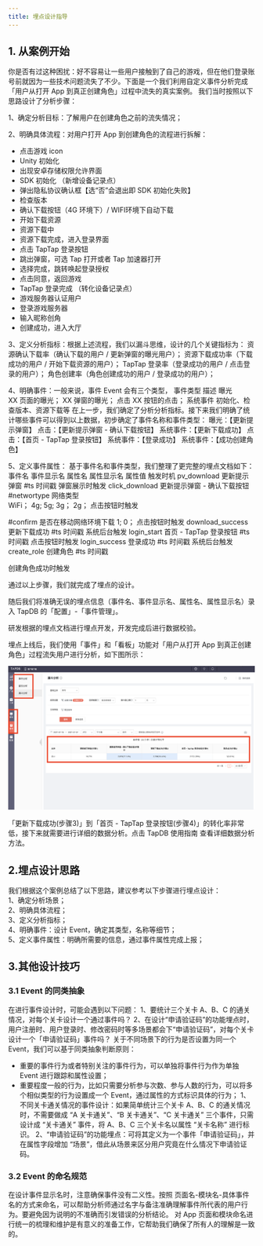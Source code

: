 ```yaml
---
title: 埋点设计指导
---
```




## 1. 从案例开始

你是否有过这种困扰：好不容易让一些用户接触到了自己的游戏，但在他们登录账号前就因为一些技术问题流失了不少。下面是一个我们利用自定义事件分析完成「用户从打开 App 到真正创建角色」过程中流失的真实案例。
我们当时按照以下思路设计了分析步骤：

1、确定分析目标：了解用户在创建角色之前的流失情况；

2、明确具体流程：对用户打开 App 到创建角色的流程进行拆解：
- 点击游戏 icon
- Unity 初始化
- 出现安卓存储权限允许界面
- SDK 初始化 （新增设备记录点）
- 弹出隐私协议确认框【选“否”会退出即 SDK 初始化失败】
- 检查版本
- 确认下载按钮（4G 环境下）/ WIFI环境下自动下载
- 开始下载资源
- 资源下载中
- 资源下载完成，进入登录界面
- 点击 TapTap 登录按钮
- 跳出弹窗，可选 Tap 打开或者 Tap 加速器打开
- 选择完成，跳转唤起登录授权
- 点击同意，返回游戏
- TapTap 登录完成 （转化设备记录点）
- 游戏服务器认证用户
- 登录游戏服务器
- 输入昵称创角
- 创建成功，进入大厅

3、定义分析指标：根据上述流程，我们以漏斗思维，设计的几个关键指标为：
资源确认下载率（确认下载的用户 / 更新弹窗的曝光用户）；
资源下载成功率（下载成功的用户 / 开始下载资源的用户）；
TapTap 登录率（登录成功的用户 / 点击登录的用户）；
角色创建率（角色创建成功的用户 / 登录成功的用户）；

4、明确事件：一般来说，事件 Event 会有三个类型，
事件类型	描述
曝光	
XX 页面的曝光；
XX 弹窗的曝光；
点击	XX 按钮的点击；
系统事件	初始化、检查版本、资源下载等
在上一步，我们确定了分析分析指标。接下来我们明确了统计哪些事件可以得到以上数据，初步确定了事件名称和事件类型：
曝光：【更新提示弹窗】
点击：【更新提示弹窗 - 确认下载按钮】
系统事件：【更新下载成功】
点击：【首页 - TapTap 登录按钮】
系统事件：【登录成功】
系统事件：【成功创建角色】

5、定义事件属性：
基于事件名和事件类型，我们整理了更完整的埋点文档如下：
事件名	事件显示名	属性名	属性显示名	属性值	触发时机
pv_download
更新提示弹窗	#ts	时间戳	
弹窗展示时触发
click_download	更新提示弹窗 - 确认下载按钮	#networtype	网络类型	
WiFi；
4g;
5g;
3g；
2g；
点击按钮时触发


#confirm	是否在移动网络环境下载	
1;
0；
点击按钮时触发
download_success	更新下载成功	#ts	时间戳	
系统后台触发
login_start	首页 - TapTap 登录按钮	#ts	时间戳	
点击按钮时触发
login_success
登录成功	#ts	时间戳	
系统后台触发
create_role
创建角色
#ts	时间戳	

创建角色成功时触发

通过以上步骤，我们就完成了埋点的设计。

随后我们将准确无误的埋点信息（事件名、事件显示名、属性名、属性显示名）录入 TapDB 的「配置」-「事件管理」。

研发根据的埋点文档进行埋点开发，开发完成后进行数据校验。

埋点上线后，我们使用「事件」和「看板」功能对「用户从打开 App 到真正创建角色」过程流失用户进行分析，如下图所示：

![](/img/customEvent/49e3e7c0d12cd20cdd4f4aed2c8d0044.png)

「更新下载成功(步骤3)」到「首页 - TapTap 登录按钮(步骤4)」的转化率非常低，接下来就需要进行详细的数据分析。点击 TapDB 使用指南 查看详细数据分析方法。

## 2.埋点设计思路

我们根据这个案例总结了以下思路，建议参考以下步骤进行埋点设计：\
1、确定分析场景；\
2、明确具体流程；\
3、定义分析指标；\
4、明确事件：设计 Event，确定其类型，名称等细节；\
5、定义事件属性：明确所需要的信息，通过事件属性完成上报；

## 3.其他设计技巧

### 3.1 Event 的同类抽象
在进行事件设计时，可能会遇到以下问题：
1、要统计三个关卡 A、B、C 的通关情况，对每个关卡设计一个通过事件吗？
2、在设计“申请验证码”的功能埋点时，用户注册时、用户登录时、修改密码时等多场景都会下“申请验证码”，对每个关卡设计一个「申请验证码」事件吗？
关于不同场景下的行为是否设置为同一个 Event，我们可以基于同类抽象判断原则：
- 重要的事件行为或者特别关注的事件行为，可以单独将事件行为作为单独 Event 进行跟踪和属性设置；
- 重要程度一般的行为，比如只需要分析参与次数、参与人数的行为，可以将多个相似类型的行为设置成一个 Event，通过属性的方式标识具体的行为；
1、不同关卡通关情况的事件设计：如果简单统计三个关卡 A、B、C 的通关情况时，不需要做成 “A 关卡通关”、“B 关卡通关”、“C 关卡通关” 三个事件，只需设计成 “关卡通关” 事件，将 A、B、C 三个关卡名以属性 “关卡名称” 进行标识。
2、“申请验证码”的功能埋点：可将其定义为一个事件「申请验证码」，并在属性字段增加 “场景”，借此从场景来区分用户究竟在什么情况下申请验证码。

### 3.2 Event 的命名规范
在设计事件显示名时，注意确保事件没有二义性。按照 页面名-模块名-具体事件名的方式来命名，可以帮助分析师通过名字与备注准确理解事件所代表的用户行为。要避免因为说明的不准确而引发错误的分析结论。
对 App 页面和模块命名进行统一的梳理和维护是有意义的准备工作，它帮助我们确保了所有人的理解是一致的。

